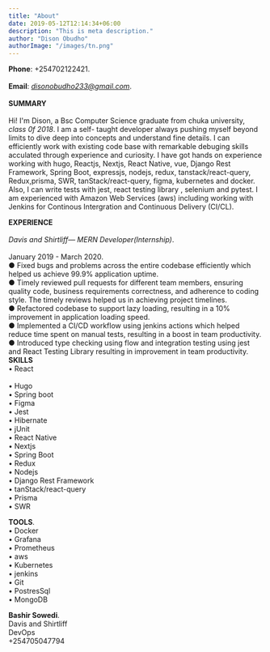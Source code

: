 ```yaml
---
title: "About"
date: 2019-05-12T12:14:34+06:00
description: "This is meta description."
author: "Dison Obudho"
authorImage: "/images/tn.png"
---
```


**Phone**: +254702122421.<br/>  
**Email**: *disonobudho233@gmail.com*.<br/>  
**SUMMARY**<br/>  
Hi! I'm Dison, a Bsc Computer Science graduate from chuka university, _class 0f 2018_. I am a self- taught developer always pushing myself beyond limits to dive deep into concepts and understand fine details. I can efficiently work with existing code base with remarkable debuging skills acculated through experience and curiosity. I have got hands on experience working with hugo, Reactjs, Nextjs, React Native, vue, Django Rest Framework, Spring Boot, expressjs, nodejs, redux, tanstack/react-query, Redux,prisma, SWR, tanStack/react-query, figma, kubernetes and docker. Also, I can write tests with jest, react testing library , selenium and pytest. I am experienced with Amazon Web Services (aws) including working with Jenkins for Continous Intergration and Continuous Delivery (CI/CL).<br/>

**EXPERIENCE**<br/>  
_Davis and Shirtliff— MERN Developer(Internship)_.<br/>  
January 2019 - March 2020.<br/>
● Fixed bugs and problems across the entire codebase efficiently which helped us achieve 99.9% application uptime.<br/>
● Timely reviewed pull requests for different team members, ensuring quality code, business requirements correctness, and adherence to coding style. The timely reviews helped us in achieving project timelines.<br/>
● Refactored codebase to support lazy loading, resulting in a 10% improvement in application loading speed.<br/>
● Implemented a CI/CD workflow using jenkins actions which helped reduce time spent on manual tests, resulting in a boost in team productivity.<br/>
● Introduced type checking using flow and integration testing using jest and React Testing Library resulting in improvement in team productivity.<br/>
**SKILLS**<br/>
• React<br/>  
• Hugo<br/>
• Spring boot<br/>
• Figma<br/>
• Jest<br/>
• Hibernate<br/>
• jUnit<br/>
• React Native<br/>
• Nextjs<br/>
• Spring Boot<br/>
• Redux<br/>
• Nodejs<br/>
• Django Rest Framework<br/>
• tanStack/react-query<br/>
• Prisma<br/>
• SWR<br/>

**TOOLS**.<br/>
• Docker<br/>
• Grafana<br/>
• Prometheus<br/>
• aws<br/>
• Kubernetes<br/>
• jenkins<br/>
• Git<br/>
• PostresSql<br/>
• MongoDB<br/>

**Bashir Sowedi**.<br/>
Davis and Shirtliff<br/>
DevOps<br/>
+254705047794<br/>
